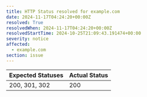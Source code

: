 ```yaml
---
title: HTTP Status resolved for example.com
date: 2024-11-17T04:24:20+00:00Z
resolved: True
resolvedWhen: 2024-11-17T04:24:20+00:00Z
resolvedStartTime: 2024-10-25T21:09:43.191474+00:00
severity: notice
affected:
  - example.com
section: issue
---
```


| Expected Statuses | Actual Status  |
|-------------------|----------------|
| 200, 301, 302 | 200 |
